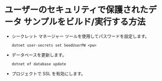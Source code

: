 # <a name="how-to-buildrun-secure-user-data-sample"></a>ユーザーのセキュリティで保護されたデータ サンプルをビルド/実行する方法

* シークレット マネージャー ツールを使用してパスワードを設定します。

  `dotnet user-secrets set SeedUserPW <pw>`

* データベースを更新します。

    `dotnet ef database update`

* プロジェクトで SSL を有効にします。